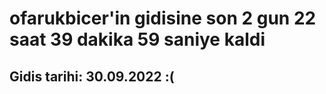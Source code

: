 # ofarukbicer'in gidisine son 2 gun 22 saat 39 dakika 59 saniye kaldi

## Gidis tarihi: 30.09.2022 :(